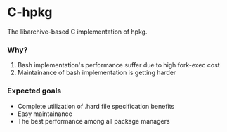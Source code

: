 # C-hpkg
The libarchive-based C implementation of hpkg.

### Why?
1. Bash implementation's performance suffer due to high fork-exec cost
2. Maintainance of bash implementation is getting harder

### Expected goals
 - Complete utilization of .hard file specification benefits
 - Easy maintainance
 - The best performance among all package managers
